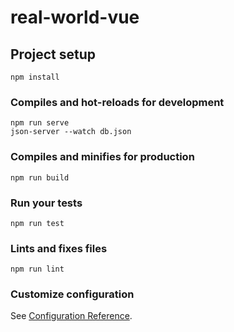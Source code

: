 # real-world-vue

## Project setup
```
npm install
```

### Compiles and hot-reloads for development
```
npm run serve 
json-server --watch db.json
```

### Compiles and minifies for production
```
npm run build
```

### Run your tests
```
npm run test
```

### Lints and fixes files
```
npm run lint
```

### Customize configuration
See [Configuration Reference](https://cli.vuejs.org/config/).
